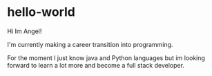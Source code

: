 # hello-world

Hi Im Angel!

I'm currently making a career transition into programming. 

For the moment I just know java and Python languages but im looking forward to learn a lot more and become a full stack developer. 
